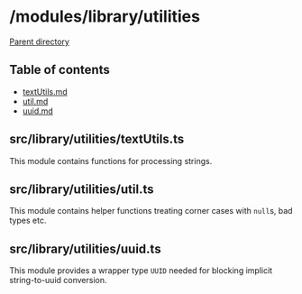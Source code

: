 # /modules/library/utilities 

[Parent directory](../__index__.md)


## Table of contents 
* [textUtils.md](#__autogen_73__)
* [util.md](#__autogen_74__)
* [uuid.md](#__autogen_75__)


## src/library/utilities/textUtils.ts <a id="__autogen_73__"></a>


This module contains functions for processing strings.

## src/library/utilities/util.ts <a id="__autogen_74__"></a>


This module contains helper functions treating corner cases with `null`s, bad types etc.

## src/library/utilities/uuid.ts <a id="__autogen_75__"></a>


This module provides a wrapper type `UUID` needed for blocking implicit string-to-uuid conversion.